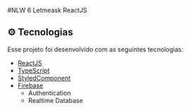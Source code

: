 #NLW 6 Letmeask ReactJS

## ⚙ Tecnologias

Esse projeto foi desenvolvido com as seguintes tecnologias:

- [ReactJS](https://www.reactjs.org)
- [TypeScript](https://www.typescriptlang.org)
- [StyledComponent](https://styled-components.com)
- [Firebase](https://firebase.google.com)
  * Authentication
  * Realtime Database
